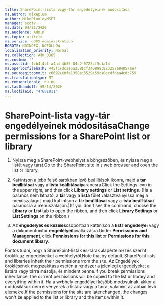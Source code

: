 ```yaml
---
title: SharePoint-lista vagy-tár engedélyeinek módosítása
ms.author: mikeplum
author: MikePlumleyMSFT
manager: scotv
ms.date: 04/21/2020
ms.audience: Admin
ms.topic: article
ms.service: o365-administration
ROBOTS: NOINDEX, NOFOLLOW
localization_priority: Normal
ms.collection: Adm_O365
ms.custom: ''
ms.assetid: 1cb414cf-a4a4-4b35-84c2-0723cf5c5a14
ms.openlocfilehash: 445f1edcae5a2581cf340898c823257e9e857ae7
ms.sourcegitcommit: c6692ce0fa1358ec3529e59ca0ecdfdea4cdc759
ms.translationtype: MT
ms.contentlocale: hu-HU
ms.lasthandoff: 09/14/2020
ms.locfileid: "47681811"
---
```

# <a name="change-permissions-for-a-sharepoint-list-or-library"></a><span data-ttu-id="37e02-102">SharePoint-lista vagy-tár engedélyeinek módosítása</span><span class="sxs-lookup"><span data-stu-id="37e02-102">Change permissions for a SharePoint list or library</span></span>

1. <span data-ttu-id="37e02-103">Nyissa meg a SharePoint-webhelyet a böngészőben, és nyissa meg a listát vagy tárat.</span><span class="sxs-lookup"><span data-stu-id="37e02-103">Go to the SharePoint site in a web browser and open the list or library.</span></span>
    
2. <span data-ttu-id="37e02-104">Kattintson a jobb felső sarokban lévő beállítások ikonra, majd a **tár beállításai** vagy a **lista beállításai**parancsra.</span><span class="sxs-lookup"><span data-stu-id="37e02-104">Click the Settings icon in the upper right, and then click **Library settings** or **List settings**.</span></span> <span data-ttu-id="37e02-105">(Ha a parancs nem látható, a **tár** vagy a **lista** fület választva nyissa meg a menüszalagot, majd kattintson a **tár beállításai** vagy a **lista beállításai** parancsra a menüszalagon.)</span><span class="sxs-lookup"><span data-stu-id="37e02-105">(If you don't see the command, choose the **Library** or **List** tab to open the ribbon, and then click **Library Settings** or **List Settings** on the ribbon.)</span></span> 
    
3. <span data-ttu-id="37e02-106">Az **engedélyek és kezelés**csoportban kattintson a **lista engedélyei** vagy a dokumentumtár **engedélyei**hivatkozásra.</span><span class="sxs-lookup"><span data-stu-id="37e02-106">Under **Permissions and Management**, click **Permissions for this list** or **Permissions for this document library**.</span></span>
    
<span data-ttu-id="37e02-107">Fontos tudni, hogy a SharePoint-listák és-tárak alapértelmezés szerint öröklik az engedélyeiket a webhelyről.</span><span class="sxs-lookup"><span data-stu-id="37e02-107">Note that by default, SharePoint lists and libraries inherit their permissions from the site.</span></span> <span data-ttu-id="37e02-108">Az Engedélyek öröklésének megszakítása esetén a rendszer a jelenlegi engedélyeket a listára vagy tárra másolja, és mindent benne.</span><span class="sxs-lookup"><span data-stu-id="37e02-108">If you break permissions inheritance, the current permissions will be copied to the list or library and everything within it.</span></span> <span data-ttu-id="37e02-109">Ha a webhely engedélyei később módosulnak, akkor a módosítások nem érvényesek a listára vagy a tárra, valamint az abban lévő elemekre.</span><span class="sxs-lookup"><span data-stu-id="37e02-109">If the permissions for the site are later changed, the changes won't be applied to the list or library and the items within it.</span></span>
  

